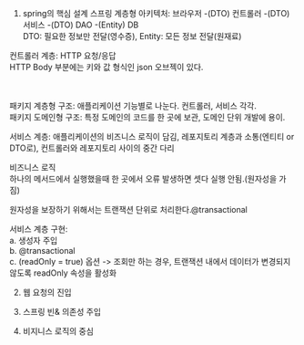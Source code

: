 1. spring의 핵심 설계
스프링 계층형 아키텍처: 브라우저 -(DTO) 컨트롤러 -(DTO) 서비스 -(DTO) DAO -(Entity) DB  
DTO: 필요한 정보만 전달(영수증), Entity: 모든 정보 전달(원재료)

컨트롤러 계층: HTTP 요청/응답  
HTTP Body 부분에는 키와 값 형식인 json 오브젝이 있다.    

<br><br>
패키지 계층형 구조: 애플리케이션 기능별로 나눈다. 컨트롤러, 서비스 각각.  
패키지 도메인형 구조: 특정 도메인의 코드를 한 곳에 보관, 도메인 단위 개발에 용이.

서비스 계층: 애플리케이션의 비즈니스 로직이 담김, 레포지토리 계층과 소통(엔티티 or DTO로), 컨트롤러와 레포지토리 사이의 중간 다리  

비즈니스 로직  
하나의 메서드에서 실행했을때 한 곳에서 오류 발생하면 셋다 실행 안됨.(원자성을 가짐)  

원자성을 보장하기 위해서는 트랜잭션 단위로 처리한다.@transactional  

서비스 계층 구현:  
a. 생성자 주입  
b. @transactional  
c. (readOnly = true) 옵션 -> 조회만 하는 경우, 트랜잭션 내에서 데이터가 변경되지 않도록 readOnly 속성을 활성화  
  



2. 웹 요청의 진입

3. 스프링 빈& 의존성 주입

4. 비지니스 로직의 중심
